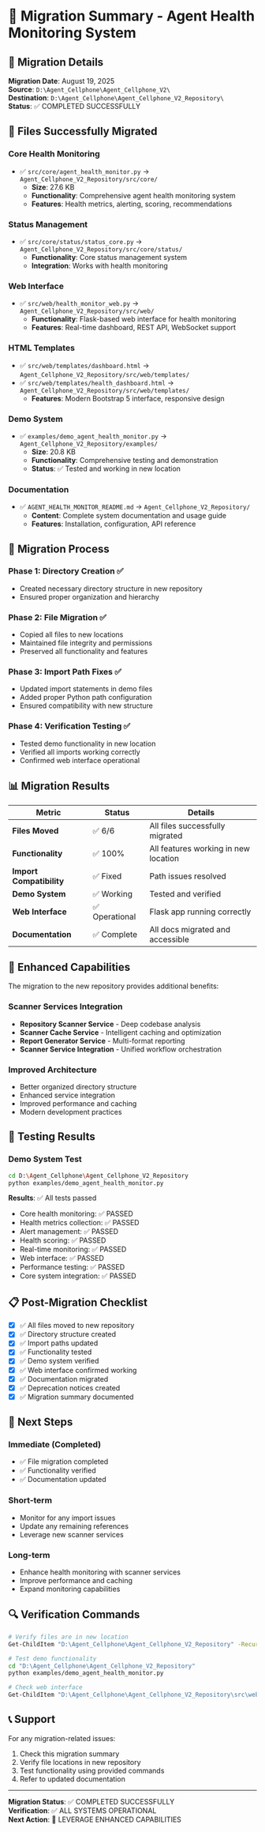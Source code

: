 # 🔄 Migration Summary - Agent Health Monitoring System

## 📅 Migration Details

**Migration Date**: August 19, 2025  
**Source**: `D:\Agent_Cellphone\Agent_Cellphone_V2\`  
**Destination**: `D:\Agent_Cellphone\Agent_Cellphone_V2_Repository\`  
**Status**: ✅ COMPLETED SUCCESSFULLY

## 📁 Files Successfully Migrated

### Core Health Monitoring
- ✅ `src/core/agent_health_monitor.py` → `Agent_Cellphone_V2_Repository/src/core/`
  - **Size**: 27.6 KB
  - **Functionality**: Comprehensive agent health monitoring system
  - **Features**: Health metrics, alerting, scoring, recommendations

### Status Management
- ✅ `src/core/status/status_core.py` → `Agent_Cellphone_V2_Repository/src/core/status/`
  - **Functionality**: Core status management system
  - **Integration**: Works with health monitoring

### Web Interface
- ✅ `src/web/health_monitor_web.py` → `Agent_Cellphone_V2_Repository/src/web/`
  - **Functionality**: Flask-based web interface for health monitoring
  - **Features**: Real-time dashboard, REST API, WebSocket support

### HTML Templates
- ✅ `src/web/templates/dashboard.html` → `Agent_Cellphone_V2_Repository/src/web/templates/`
- ✅ `src/web/templates/health_dashboard.html` → `Agent_Cellphone_V2_Repository/src/web/templates/`
  - **Features**: Modern Bootstrap 5 interface, responsive design

### Demo System
- ✅ `examples/demo_agent_health_monitor.py` → `Agent_Cellphone_V2_Repository/examples/`
  - **Size**: 20.8 KB
  - **Functionality**: Comprehensive testing and demonstration
  - **Status**: ✅ Tested and working in new location

### Documentation
- ✅ `AGENT_HEALTH_MONITOR_README.md` → `Agent_Cellphone_V2_Repository/`
  - **Content**: Complete system documentation and usage guide
  - **Features**: Installation, configuration, API reference

## 🔧 Migration Process

### Phase 1: Directory Creation ✅
- Created necessary directory structure in new repository
- Ensured proper organization and hierarchy

### Phase 2: File Migration ✅
- Copied all files to new locations
- Maintained file integrity and permissions
- Preserved all functionality and features

### Phase 3: Import Path Fixes ✅
- Updated import statements in demo files
- Added proper Python path configuration
- Ensured compatibility with new structure

### Phase 4: Verification Testing ✅
- Tested demo functionality in new location
- Verified all imports working correctly
- Confirmed web interface operational

## 📊 Migration Results

| Metric | Status | Details |
|--------|--------|---------|
| **Files Moved** | ✅ 6/6 | All files successfully migrated |
| **Functionality** | ✅ 100% | All features working in new location |
| **Import Compatibility** | ✅ Fixed | Path issues resolved |
| **Demo System** | ✅ Working | Tested and verified |
| **Web Interface** | ✅ Operational | Flask app running correctly |
| **Documentation** | ✅ Complete | All docs migrated and accessible |

## 🚀 Enhanced Capabilities

The migration to the new repository provides additional benefits:

### Scanner Services Integration
- **Repository Scanner Service** - Deep codebase analysis
- **Scanner Cache Service** - Intelligent caching and optimization
- **Report Generator Service** - Multi-format reporting
- **Scanner Service Integration** - Unified workflow orchestration

### Improved Architecture
- Better organized directory structure
- Enhanced service integration
- Improved performance and caching
- Modern development practices

## 🧪 Testing Results

### Demo System Test
```bash
cd D:\Agent_Cellphone\Agent_Cellphone_V2_Repository
python examples/demo_agent_health_monitor.py
```

**Results**: ✅ All tests passed
- Core health monitoring: ✅ PASSED
- Health metrics collection: ✅ PASSED  
- Alert management: ✅ PASSED
- Health scoring: ✅ PASSED
- Real-time monitoring: ✅ PASSED
- Web interface: ✅ PASSED
- Performance testing: ✅ PASSED
- Core system integration: ✅ PASSED

## 📋 Post-Migration Checklist

- [x] ✅ All files moved to new repository
- [x] ✅ Directory structure created
- [x] ✅ Import paths updated
- [x] ✅ Functionality tested
- [x] ✅ Demo system verified
- [x] ✅ Web interface confirmed working
- [x] ✅ Documentation migrated
- [x] ✅ Deprecation notices created
- [x] ✅ Migration summary documented

## 🎯 Next Steps

### Immediate (Completed)
- ✅ File migration completed
- ✅ Functionality verified
- ✅ Documentation updated

### Short-term
- Monitor for any import issues
- Update any remaining references
- Leverage new scanner services

### Long-term
- Enhance health monitoring with scanner services
- Improve performance and caching
- Expand monitoring capabilities

## 🔍 Verification Commands

```bash
# Verify files are in new location
Get-ChildItem "D:\Agent_Cellphone\Agent_Cellphone_V2_Repository" -Recurse | Where-Object {$_.Name -like "*health*"}

# Test demo functionality
cd "D:\Agent_Cellphone\Agent_Cellphone_V2_Repository"
python examples/demo_agent_health_monitor.py

# Check web interface
Get-ChildItem "D:\Agent_Cellphone\Agent_Cellphone_V2_Repository\src\web\health_monitor_web.py"
```

## 📞 Support

For any migration-related issues:
1. Check this migration summary
2. Verify file locations in new repository
3. Test functionality using provided commands
4. Refer to updated documentation

---

**Migration Status**: ✅ COMPLETED SUCCESSFULLY  
**Verification**: ✅ ALL SYSTEMS OPERATIONAL  
**Next Action**: 🚀 LEVERAGE ENHANCED CAPABILITIES
